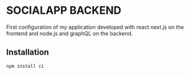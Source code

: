# SOCIALAPP BACKEND

First configuration of my application developed with react next.js on the frontend and node.js and graphQL on the backend. 

## Installation

```bash
npm install ci
```
